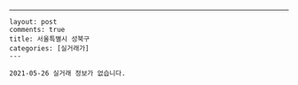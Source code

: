 ---
    layout: post
    comments: true
    title: 서울특별시 성북구
    categories: [실거래가]
    ---

    2021-05-26 실거래 정보가 없습니다.

    